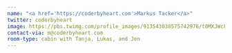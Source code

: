 ```yaml
---
name: "<a href='https://coderbyheart.com'>Markus Tacker</a>"
twitter: coderbyheart
image: https://pbs.twimg.com/profile_images/913543038575742976/t0MXJWcF_400x400.jpg
contact-via: m@coderbyheart.com
room-type: cabin with Tanja, Lukas, and Jen
---
```


